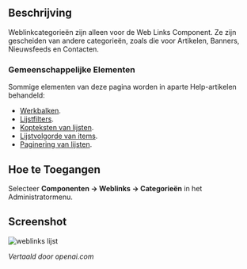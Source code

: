 <!-- Filename: Help4.x:Components_Weblinks_Categories  / Display title: Weblinks: Categorieën -->

## Beschrijving

Weblinkcategorieën zijn alleen voor de Web Links Component. Ze zijn gescheiden van andere categorieën, zoals die voor Artikelen, Banners, Nieuwsfeeds en Contacten.

### Gemeenschappelijke Elementen

Sommige elementen van deze pagina worden in aparte Help-artikelen behandeld:

* [Werkbalken](jdocmanual?article=help/common-elements/toolbars).
* [Lijstfilters](jdocmanual?article=help/common-elements/list-filters).
* [Kopteksten van lijsten](jdocmanual?article=help/common-elements/list-column-headers).
* [Lijstvolgorde van items](jdocmanual?article=help/common-elements/list-ordering).
* [Paginering van lijsten](jdocmanual?article=help/common-elements/list-pagination).

## Hoe te Toegangen

Selecteer **Componenten → Weblinks → Categorieën** in het Administratormenu.

## Screenshot

![weblinks lijst](../../../nl/images/weblinks/web-links-categories-list.png)

*Vertaald door openai.com*

